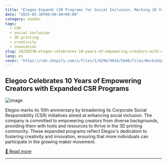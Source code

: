 ```yaml
---
title: "Elegoo Expands CSR Programs for Social Inclusion, Marking 10 Years of Empowering Creators"
date: "2025-05-30T09:00:00+09:00"
category: vendor
tags:
  - CSR
  - social inclusion
  - 3D printing
  - creativity
  - innovation
slug: 20250530-elegoo-celebrates-10-years-of-empowering-creators-with-expanded-csr-programs
lang: en
cover: "https://cdn.shopify.com/s/files/1/0296/9026/5648/files/Workshopimages_-38.jpg?v=1748601282"
---
```


## Elegoo Celebrates 10 Years of Empowering Creators with Expanded CSR Programs
![image](https://cdn.shopify.com/s/files/1/0296/9026/5648/files/Workshopimages_-38.jpg?v=1748601282)

Elegoo marks its 10th anniversary by broadening its Corporate Social Responsibility (CSR) initiatives aimed at enhancing social inclusion. The company is committed to empowering creators from diverse backgrounds, providing them with tools and resources to thrive in the 3D printing community. These expanded programs reflect Elegoo's dedication to fostering creativity and innovation, ensuring that more individuals can participate in the growing maker movement.

[🔗 Read more](https://www.elegoo.com/blogs/news/elegoo-expands-csr-programs-for-social-inclusion-marking-10-years-of-empowering-creators)

---